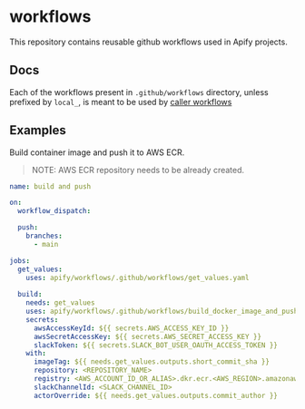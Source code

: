 # workflows

This repository contains reusable github workflows used in Apify projects.

## Docs

Each of the workflows present in `.github/workflows` directory, unless prefixed by `local_`, is meant to be used by [caller workflows](https://docs.github.com/en/actions/using-workflows/reusing-workflows#example-caller-workflow)

## Examples

Build container image and push it to AWS ECR.

> NOTE: AWS ECR repository needs to be already created.

```yml
name: build and push

on:
  workflow_dispatch:

  push:
    branches:
      - main

jobs:
  get_values:
    uses: apify/workflows/.github/workflows/get_values.yaml
  
  build:
    needs: get_values
    uses: apify/workflows/.github/workflows/build_docker_image_and_push_to_ecr.yaml
    secrets:
      awsAccessKeyId: ${{ secrets.AWS_ACCESS_KEY_ID }}
      awsSecretAccessKey: ${{ secrets.AWS_SECRET_ACCESS_KEY }}
      slackToken: ${{ secrets.SLACK_BOT_USER_OAUTH_ACCESS_TOKEN }}
    with:
      imageTag: ${{ needs.get_values.outputs.short_commit_sha }}
      repository: <REPOSITORY_NAME>
      registry: <AWS_ACCOUNT_ID_OR_ALIAS>.dkr.ecr.<AWS_REGION>.amazonaws.com
      slackChannelId: <SLACK_CHANNEL_ID>
      actorOverride: ${{ needs.get_values.outputs.commit_author }}
```
